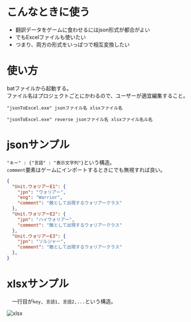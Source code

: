 # こんなときに使う

* 翻訳データをゲームに食わせるにはjson形式が都合がよい
* でもExcelファイルも使いたい
* つまり、両方の形式をいっぱつで相互変換したい

# 使い方

batファイルから起動する。  
ファイル名はプロジェクトごとにかわるので、ユーザーが適宜編集すること。  

```dos
"jsonToExcel.exe" jsonファイル名 xlsxファイル名
```

```dos
"jsonToExcel.exe" reverse jsonファイル名 xlsxファイル名ル名
```

# jsonサンプル
`"キー" : {"言語" : "表示文字列"}`という構造。  
`comment`要素はゲームにインポートするときにでも無視すれば良い。

```json
{
  "Unit.ウォリアーE1": {
    "jpn": "ウォリアー",
    "eng": "Warrior",
    "comment": "敵として出現するウォリアークラス"
  },
  "Unit.ウォリアーE2": {
    "jpn": "ハイウォリアー",
    "comment": "敵として出現するウォリアークラス"
  },
  "Unit.ウォリアーE3": {
    "jpn": "ソルジャー",
    "comment": "敵として出現するウォリアークラス"
  },
}
```

# xlsxサンプル
　一行目が`key, 言語1, 言語2,...`という構造。

![xlsx](https://user-images.githubusercontent.com/6186357/39691102-62be6aa8-5217-11e8-9f0e-ad99071ed8f8.png)
